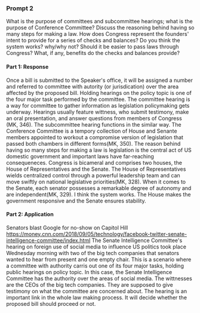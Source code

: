 ### Prompt 2
What is the purpose of committees and subcommittee hearings; what is the purpose of Conference Committee? Discuss the reasoning behind having so many steps for making a law. How does Congress represent the founders' intent to provide for a series of checks and balances? Do you think the system works? why/why not? Should it be easier to pass laws through Congress? What, if any, benefits do the checks and balances provide?


#### Part 1: Response
Once a bill is submitted to the Speaker's office, it will be assigned a number and referred to committee with autority (or jurisdication) over the area affected by the proposed bill. Holding hearings on the policy topic is one of the four major task performed by the committee. The committee hearing is a way for committee to gather information as legislation policymaking gets underway. Hearings usually feature wittness, who submit testimony, make an oral presentation, and answer questions from members of Congress (MK, 346). The subcommittee hearing functions in the similar way.
The Conference Committee is a tempory collection of House and Senante members appointed to workout a compromise version of legislation that passed both chambers in different forms(MK, 350).
The reason behind having so many steps for making a law is legislation is the central act of US domestic government and important laws have far-reaching consequeneces.
Congress is bicameral and comprises two houses, the House of Representatives and the Senate. The House of Representatives wields centralized control through a powerful leadership team and can move swiftly on national legislative priorities(MK, 328). When it comes to the Senate, each senator possesses a remarkable degree of autonomy and are independent(MK, 329).
I think the system works. The House makes the government responsive and the Senate ensures stability.

#### Part 2: Application
Senators blast Google for no-show on Capitol Hill
https://money.cnn.com/2018/09/05/technology/facebook-twitter-senate-intelligence-committee/index.html
The Senate Intelligence Committee's hearing on foreign use of social media to influence US politics took place Wednesday morning with two of the big tech companies that senators wanted to hear from present and one empty chair. This is a scenario where a committee with authority carris out one of its four major tasks,  holding public hearings on policy topic. In this case, the Senate Intelligence Committee has the authority over the areas of social media. The wittnesses are the CEOs of the big tech companies. They are supposed to give testimony on what the committee are concerned about. The hearing is an important link in the whole law making process. It will decide whether the proposed bill should proceed or not.
